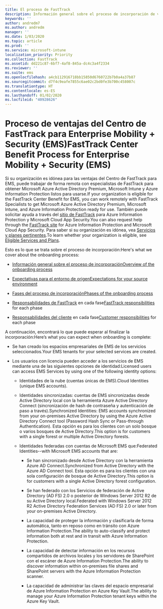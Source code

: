 ```yaml
---
title: El proceso de FastTrack
description: Información general sobre el proceso de incorporación de ventajas del Centro de FastTrack
keywords: ''
author: andredm7
ms.author: andredm
manager: ''
ms.date: 1/03/2020
ms.topic: article
ms.prod: ''
ms.service: microsoft-intune
localization_priority: Priority
ms.collection: FastTrack
ms.assetid: dd221c87-6bf7-4af8-845a-dc4c3a4f2334
ms.reviewer: ''
ms.suite: ems
ms.openlocfilehash: a4cb112916718bb15850d6760722b7b0a4a37b87
ms.sourcegitcommit: d7f4c9eafe7855c6ae02c2bd0fe3b700c458007c
ms.translationtype: HT
ms.contentlocale: es-ES
ms.lasthandoff: 01/02/2020
ms.locfileid: "40928626"
---
```

# <a name="fasttrack-center-benefit-process-for-enterprise-mobility--security-ems"></a><span data-ttu-id="bee0d-103">Proceso de ventajas del Centro de FastTrack para Enterprise Mobility + Security (EMS)</span><span class="sxs-lookup"><span data-stu-id="bee0d-103">FastTrack Center Benefit Process for Enterprise Mobility + Security (EMS)</span></span>
<span data-ttu-id="bee0d-104">Si su organización es idónea para las ventajas del Centro de FastTrack para EMS, puede trabajar de forma remota con especialistas de FastTrack para obtener Microsoft Azure Active Directory Premium, Microsoft Intune y Azure Information Protection listos para usarse.</span><span class="sxs-lookup"><span data-stu-id="bee0d-104">If your organization is eligible for the FastTrack Center Benefit for EMS, you can work remotely with FastTrack Specialists to get Microsoft Azure Active Directory Premium, Microsoft Intune, and Azure Information Protection ready for use.</span></span> <span data-ttu-id="bee0d-105">También puede solicitar ayuda a través del [sitio de FastTrack](https://www.microsoft.com/fasttrack/microsoft-365/ems) para Azure Information Protection y Microsoft Cloud App Security.</span><span class="sxs-lookup"><span data-stu-id="bee0d-105">You can also request help through the [FastTrack site](https://www.microsoft.com/fasttrack/microsoft-365/ems) for Azure Information Protection and Microsoft Cloud App Security.</span></span> <span data-ttu-id="bee0d-106">Para saber si su organización es idónea, vea [Servicios y planes pertinentes](M365-eligible-services-and-plans.md).</span><span class="sxs-lookup"><span data-stu-id="bee0d-106">To learn whether your organization is eligible, see [Eligible Services and Plans](M365-eligible-services-and-plans.md).</span></span>


<span data-ttu-id="bee0d-107">Esto es lo que se trata sobre el proceso de incorporación:</span><span class="sxs-lookup"><span data-stu-id="bee0d-107">Here's what we cover about the onboarding process:</span></span>

-   [<span data-ttu-id="bee0d-108">Información general sobre el proceso de incorporación</span><span class="sxs-lookup"><span data-stu-id="bee0d-108">Overview of the onboarding process</span></span>](EMS-fasttrack-benefit-overview.md)

-   [<span data-ttu-id="bee0d-109">Expectativas para el entorno de origen</span><span class="sxs-lookup"><span data-stu-id="bee0d-109">Expectations for your source environment</span></span>](EMS-source-environment-expectations.md)

-   [<span data-ttu-id="bee0d-110">Fases del proceso de incorporación</span><span class="sxs-lookup"><span data-stu-id="bee0d-110">Phases of the onboarding process</span></span>](EMS-onboarding-phases.md)

-   <span data-ttu-id="bee0d-111">[Responsabilidades de FastTrack](EMS-fasttrack-responsibilities.md) en cada fase</span><span class="sxs-lookup"><span data-stu-id="bee0d-111">[FastTrack responsibilities](EMS-fasttrack-responsibilities.md) for each phase</span></span>

-   <span data-ttu-id="bee0d-112">[Responsabilidades del cliente](EMS-your-responsibilities.md) en cada fase</span><span class="sxs-lookup"><span data-stu-id="bee0d-112">[Customer responsibilities](EMS-your-responsibilities.md) for each phase</span></span>

<span data-ttu-id="bee0d-113">A continuación, encontrará lo que puede esperar al finalizar la incorporación:</span><span class="sxs-lookup"><span data-stu-id="bee0d-113">Here’s what you can expect when onboarding is complete:</span></span>

-   <span data-ttu-id="bee0d-114">Se han creado los espacios empresariales de EMS de los servicios seleccionados.</span><span class="sxs-lookup"><span data-stu-id="bee0d-114">Your EMS tenants for your selected services are created.</span></span>

-   <span data-ttu-id="bee0d-115">Los usuarios con licencia pueden acceder a los servicios de EMS mediante una de las siguientes opciones de identidad:</span><span class="sxs-lookup"><span data-stu-id="bee0d-115">Licensed users can access EMS Services by using one of the following identity options:</span></span>

    -   <span data-ttu-id="bee0d-116">Identidades de la nube (cuentas únicas de EMS).</span><span class="sxs-lookup"><span data-stu-id="bee0d-116">Cloud Identities (unique EMS accounts).</span></span>

    -   <span data-ttu-id="bee0d-117">Identidades sincronizadas: cuentas de EMS sincronizadas desde Active Directory local con la herramienta Azure Active Directory Connect (sincronización de hash de contraseña y autenticación de paso a través).</span><span class="sxs-lookup"><span data-stu-id="bee0d-117">Synchronized Identities: EMS accounts synchronized from your on-premises Active Directory by using the Azure Active Directory Connect tool (Password Hash Sync or Pass-through Authentication).</span></span> <span data-ttu-id="bee0d-118">Esta opción es para los clientes con un solo bosque o varios bosques de Active Directory.</span><span class="sxs-lookup"><span data-stu-id="bee0d-118">This option is for customers with a single forest or multiple Active Directory forests.</span></span>

    -   <span data-ttu-id="bee0d-119">Identidades federadas con cuentas de Microsoft EMS que:</span><span class="sxs-lookup"><span data-stu-id="bee0d-119">Federated Identities--with Microsoft EMS accounts that are:</span></span>

        -   <span data-ttu-id="bee0d-120">Se han sincronizado desde Active Directory con la herramienta Azure AD Connect.</span><span class="sxs-lookup"><span data-stu-id="bee0d-120">Synchronized from Active Directory with the Azure AD Connect tool.</span></span> <span data-ttu-id="bee0d-121">Esta opción es para los clientes con una sola configuración de bosque de Active Directory.</span><span class="sxs-lookup"><span data-stu-id="bee0d-121">This option is for customers with a single Active Directory forest configuration.</span></span>

        -   <span data-ttu-id="bee0d-122">Se han federado con los Servicios de federación de Active Directory (AD FS) 2.0 o posterior de Windows Server 2012 R2 de su Active Directory local.</span><span class="sxs-lookup"><span data-stu-id="bee0d-122">Federated with Windows Server 2012 R2 Active Directory Federation Services (AD FS) 2.0 or later from your on-premises Active Directory.</span></span>

        -   <span data-ttu-id="bee0d-123">La capacidad de proteger la información y clasificarla de forma automática, tanto en reposo como en tránsito con Azure Information Protection.</span><span class="sxs-lookup"><span data-stu-id="bee0d-123">The ability to auto-classify and protect information both at rest and in transit with Azure Information Protection.</span></span> 

        -   <span data-ttu-id="bee0d-124">La capacidad de detectar información en los recursos compartidos de archivos locales y los servidores de SharePoint con el escáner de Azure Information Protection.</span><span class="sxs-lookup"><span data-stu-id="bee0d-124">The ability to discover information within on-premises file shares and SharePoint servers with the Azure Information Protection scanner.</span></span> 

        -   <span data-ttu-id="bee0d-125">La capacidad de administrar las claves del espacio empresarial de Azure Information Protection en Azure Key Vault.</span><span class="sxs-lookup"><span data-stu-id="bee0d-125">The ability to manage your Azure Information Protection tenant keys within the Azure Key Vault.</span></span> 
